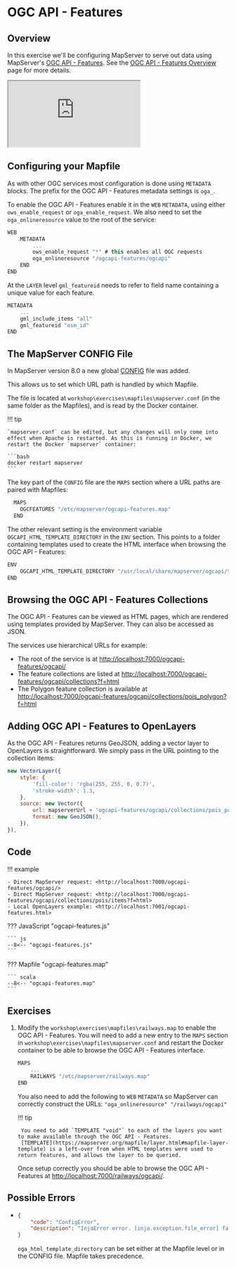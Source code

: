 # OGC API - Features

## Overview

In this exercise we'll be configuring MapServer to serve out data using
MapServer's [OGC API - Features](https://mapserver.org/ogc/ogc_api.html). See the [OGC API - Features Overview](https://ogcapi.ogc.org/features/overview.html) page for more details.

<div class="map">
  <iframe src="https://geographika.github.io/getting-started-with-mapserver-demo/ogcapi-features.html"></iframe>
</div>


## Configuring your Mapfile

As with other OGC services most configuration is done using `METADATA` blocks. 
The prefix for the OGC API - Features metadata settings is `oga_`.

To enable the OGC API - Features enable it in the `WEB` `METADATA`, using either
`ows_enable_request` or `oga_enable_request`. We also need to set the `oga_onlineresource` value to the root of the service:

```scala
WEB
    METADATA
        ...
        ows_enable_request "*" # this enables all OGC requests
        oga_onlineresource "/ogcapi-features/ogcapi"
    END
END
```

At the `LAYER` level `gml_featureid` needs to refer to field name containing a unique value for each feature.

```scala
METADATA
    ...
    gml_include_items "all"
    gml_featureid "osm_id"
END
```

## The MapServer CONFIG File

In MapServer version 8.0 a new global [CONFIG](https://www.mapserver.org/mapfile/config.html) file was added. 

This allows us to set which URL path is handled by which Mapfile. 

The file is located at `workshop\exercises\mapfiles\mapserver.conf` (in the same folder as the Mapfiles), and is read by the Docker container.

!!! tip

    `mapserver.conf` can be edited, but any changes will only come into effect when Apache is restarted. As this is running in Docker, we restart the Docker `mapserver` container:

    ```bash
    docker restart mapserver
    ```

The key part of the `CONFIG` file are the `MAPS` section where a URL paths are paired with Mapfiles:

```scala
  MAPS
    OGCFEATURES "/etc/mapserver/ogcapi-features.map"
  END
```

The other relevant setting is the environment variable `OGCAPI_HTML_TEMPLATE_DIRECTORY` in the `ENV` section. This points to a folder containing templates used to create the HTML interface when browsing the OGC API - Features: 

```scala
ENV
    OGCAPI_HTML_TEMPLATE_DIRECTORY "/usr/local/share/mapserver/ogcapi/templates/html-bootstrap4/"
END
```

## Browsing the OGC API - Features Collections

The OGC API - Features can be viewed as HTML pages, which are rendered using templates provided by MapServer. They can also be accessed as JSON. 

The services use hierarchical URLs for example:

* The root of the service is at <http://localhost:7000/ogcapi-features/ogcapi/>
* The feature collections are listed at <http://localhost:7000/ogcapi-features/ogcapi/collections?f=html>
* The Polygon feature collection is available at <http://localhost:7000/ogcapi-features/ogcapi/collections/pois_polygon?f=html>

## Adding OGC API - Features to OpenLayers

As the OGC API - Features returns GeoJSON, adding a vector layer to OpenLayers is straightforward. We simply pass in the URL pointing to the collection items:

```js
new VectorLayer({
    style: {
        'fill-color': 'rgba(255, 255, 0, 0.7)',
        'stroke-width': 1.3,
    },
    source: new Vector({
        url: mapserverUrl + 'ogcapi-features/ogcapi/collections/pois_polygon/items?f=json&limit=500',
        format: new GeoJSON(),
    }),
}),
```    

## Code

!!! example

    - Direct MapServer request: <http://localhost:7000/ogcapi-features/ogcapi/>
    - Direct MapServer request: <http://localhost:7000/ogcapi-features/ogcapi/collections/pois/items?f=html>    
    - Local OpenLayers example: <http://localhost:7001/ogcapi-features.html>

??? JavaScript "ogcapi-features.js"

    ``` js
    --8<-- "ogcapi-features.js"
    ```

??? Mapfile "ogcapi-features.map"

    ``` scala
    --8<-- "ogcapi-features.map"
    ```

## Exercises

1. Modify the `workshop\exercises\mapfiles\railways.map` to enable the OGC API - Features. You will need to add a new entry to the `MAPS` section in `workshop\exercises\mapfiles\mapserver.conf` and restart the Docker container to be able to browse the OGC API - Features interface. 

    ```scala
    MAPS
        ...
        RAILWAYS "/etc/mapserver/railways.map"
    END
    ```

    You also need to add the following to `WEB` `METADATA` so MapServer can correctly construct the URLs: `"oga_onlineresource" "/railways/ogcapi"`

    !!! tip

        You need to add `TEMPLATE "void"` to each of the layers you want to make available through the OGC API - Features. 
        [TEMPLATE](https://mapserver.org/mapfile/layer.html#mapfile-layer-template) is a left-over from when HTML templates were used to return features, and allows the layer to be queried. 

    Once setup correctly you should be able to browse the OGC API - Features at <http://localhost:7000/railways/ogcapi/>.

## Possible Errors

- 
    ```json
    {
        "code": "ConfigError",
        "description": "InjaError error. [inja.exception.file_error] failed accessing file at '/etc/mapserver/landing.html' (landing.html). (/etc/mapserver/)."
    }
    ```

    `oga_html_template_directory` can be set either at the Mapfile level or in the CONFIG file. Mapfile takes precedence. 
